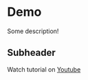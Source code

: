 # Demo

Some description!

## Subheader

Watch tutorial on [Youtube]("https://www.youtube.com/watch?v=RGOj5yH7evk")